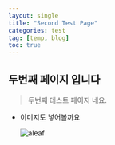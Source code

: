 ```yaml
---
layout: single
title: "Second Test Page"
categories: test
tag: [temp, blog]
toc: true
---
```


## 두번째 페이지 입니다

> 두번째 테스트 페이지 네요.

* 이미지도 넣어볼까요

  ![aleaf](../../images/2022-06-06-second/aleaf.png)

